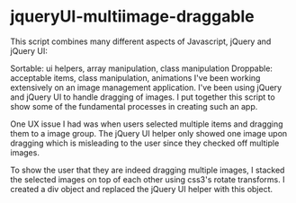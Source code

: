 jqueryUI-multiimage-draggable
=============================

This script combines many different aspects of Javascript, jQuery and jQuery UI:

Sortable: ui helpers, array manipulation, class manipulation
Droppable: acceptable items, class manipulation, animations
I've been working extensively on an image management application. I've been using jQuery and jQuery UI to handle dragging of images. I put together this script to show some of the fundamental processes in creating such an app.

One UX issue I had was when users selected multiple items and dragging them to a image group. The jQuery UI helper only showed one image upon dragging which is misleading to the user since they checked off multiple images.

To show the user that they are indeed dragging multiple images, I stacked the selected images on top of each other using css3's rotate transforms. I created a div object and replaced the jQuery UI helper with this object.

